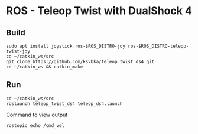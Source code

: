 # ROS - Teleop Twist with DualShock 4

## Build

    sudo apt install joystick ros-$ROS_DISTRO-joy ros-$ROS_DISTRO-teleop-twist-joy 
    cd ~/catkin_ws/src 
    git clone https://github.com/ksvbka/teleop_twist_ds4.git 
    cd ~/catkin_ws && catkin_make

## Run
    cd ~/catkin_ws/src 
    roslaunch teleop_twist_ds4 teleop_ds4.launch

Command to view output

    rostopic echo /cmd_vel
